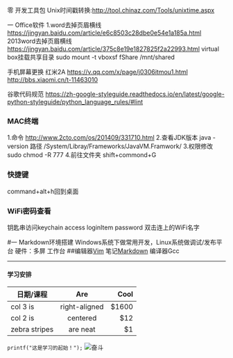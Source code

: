 零 开发工具包
Unix时间戳转换:http://tool.chinaz.com/Tools/unixtime.aspx

一 Office软件
1.word去掉页眉横线 https://jingyan.baidu.com/article/e6c8503c28dbe0e54e1a185a.html
2013word去掉页眉横线   https://jingyan.baidu.com/article/375c8e19e1827825f2a22993.html
virtual box挂载共享目录
sudo mount -t vboxsf fShare /mnt/shared

手机屏幕更换
红米2A  https://v.qq.com/x/page/j0306itmou1.html
http://bbs.xiaomi.cn/t-11463010

谷歌代码规范 https://zh-google-styleguide.readthedocs.io/en/latest/google-python-styleguide/python_language_rules/#lint

### MAC终端
1.命令 http://www.2cto.com/os/201409/331710.html
2.查看JDK版本 java -version 路径 /System/Libray/Frameworks/JavaVM.Framwork/
3.权限修改 sudo chmod -R 777
4.前往文件夹 shift+commond+G
### 快捷键
command+alt+h回到桌面

### WiFi密码查看
钥匙串访问keychain access
loginItem password 双击连上的WiFi名字

#一 Markdown环境搭建
Windows系统下做常用开发，Linux系统做调试/发布平台 硬件：多屏 工作台
##编辑器[Vim](http://blog.sina.com.cn/s/blog_4b1653c30100s7ij.html) 笔记[Markdown](http://www.jianshu.com/p/1e402922ee32/) 编译器Gcc 
***
#### 学习安排
| 日期/课程        | Are           | Cool  |
| ------------- |:-------------:| -----:|
| col 3 is      | right-aligned | $1600 |
| col 2 is      | centered      |   $12 |
| zebra stripes | are neat      |    $1 |

`printf("这是学习的起始！");`
![奋斗](http://oluvu3fqn.bkt.clouddn.com/fyh.png)
